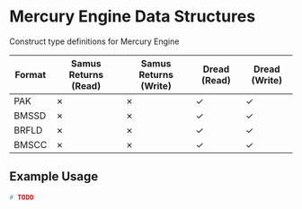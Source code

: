 # Mercury Engine Data Structures
Construct type definitions for Mercury Engine

| Format   | Samus Returns (Read) | Samus Returns (Write) | Dread (Read) | Dread (Write) |
| -------- | -------------------- | --------------------- | ------------ | ------------- |
| PAK      | &cross;              | &cross;               | &check;      | &check;       |
| BMSSD    | &cross;              | &cross;               | &check;      | &check;       |
| BRFLD    | &cross;              | &cross;               | &check;      | &check;       |
| BMSCC    | &cross;              | &cross;               | &check;      | &check;       |


## Example Usage

```python
# TODO
```
